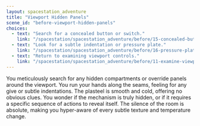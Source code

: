 ```yaml
---
layout: spacestation_adventure
title: "Viewport Hidden Panels"
scene_id: "before-viewport-hidden-panels"
choices:
  - text: "Search for a concealed button or switch."
    link: "/spacestation/spacestation_adventure/before/15-concealed-button"
  - text: "Look for a subtle indentation or pressure plate."
    link: "/spacestation/spacestation_adventure/before/16-pressure-plate"
  - text: "Return to examining viewport controls."
    link: "/spacestation/spacestation_adventure/before/11-examine-viewport-controls"
---
```


You meticulously search for any hidden compartments or override panels around the viewport. You run your hands along the seams, feeling for any give or subtle indentations. The plasteel is smooth and cold, offering no obvious clues. You wonder if the mechanism is truly hidden, or if it requires a specific sequence of actions to reveal itself. The silence of the room is absolute, making you hyper-aware of every subtle texture and temperature change.
